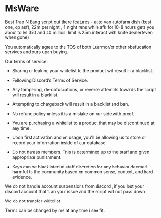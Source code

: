 # MsWare
Best Trap N Bang script out there
features -
auto van
autofarm dish (best one, op asf), 22m per night , 4 night runs while afk for 10-8 hours gets you about to lvl 350 and 40 million. limit is 25m
interact with knife dealer(even when gone)




You automatically agree to the TOS of both Luarmor/or other obsfucation services and ours upon buying.



Our terms of service:



- Sharing or leaking your whitelist to the product will result in a blacklist.



- Following Discord's Terms of Service.



- Any tampering, de-obfuscations, or reverse attempts towards the script will result in a blacklist.



- Attempting to chargeback will result in a blacklist and ban.



- No refund policy unless it is a mistake on our side with proof.



- You are purchasing a whitelist to a product that may be discontinued at any time.



- Upon first activation and on usage, you'll be allowing us to store or record your information inside of our database.





- Do not harass members.  This is determined up to the staff and given appropriate punishment.



- Keys can be blacklisted at staff discretion for any behavior deemed harmful to the community based on common sense, context, and hard evidence.



We do not handle account suspensions from discord , if you lost your discord account that's an your issue and the script will not pass down



We do not transfer whitelist



Terms can be changed by me at any time i see fit.
